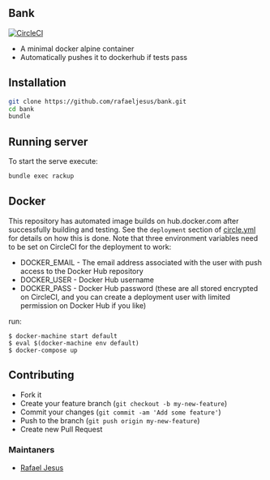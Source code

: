 ## Bank

[![CircleCI](https://circleci.com/gh/rafaeljesus/bank.svg?style=svg)](https://circleci.com/gh/rafaeljesus/bank)

* A minimal docker alpine container
* Automatically pushes it to dockerhub if tests pass

## Installation
```bash
git clone https://github.com/rafaeljesus/bank.git
cd bank
bundle
```

## Running server
To start the serve execute:
```bash
bundle exec rackup
```

## Docker
This repository has automated image builds on hub.docker.com after successfully building and testing. See the `deployment` section of [circle.yml](circle.yml) for details on how this is done. Note that three environment variables need to be set on CircleCI for the deployment to work:

  * DOCKER_EMAIL - The email address associated with the user with push access to the Docker Hub repository
  * DOCKER_USER - Docker Hub username
  * DOCKER_PASS - Docker Hub password (these are all stored encrypted on CircleCI, and you can create a deployment user with limited permission on Docker Hub if you like)

run:
```
$ docker-machine start default
$ eval $(docker-machine env default)
$ docker-compose up
```

## Contributing
- Fork it
- Create your feature branch (`git checkout -b my-new-feature`)
- Commit your changes (`git commit -am 'Add some feature'`)
- Push to the branch (`git push origin my-new-feature`)
- Create new Pull Request

### Maintaners

* [Rafael Jesus](https://github.com/rafaeljesus)
